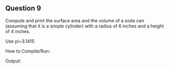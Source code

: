 ## Question 9

Compute and print the surface area and the volume of a soda can (assuming that it is a simple cylinder) with a radius of 6 inches and a height of 4 inches.

Use pi=3.1415

How to Compile/Run:

Output:
